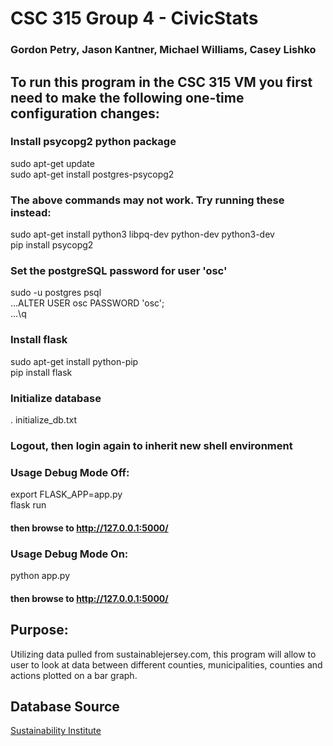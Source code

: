 # CSC 315 Group 4 - CivicStats
### Gordon Petry, Jason Kantner, Michael Williams, Casey Lishko

## To run this program in the CSC 315 VM you first need to make the following one-time configuration changes:

### Install psycopg2 python package
sudo apt-get update  
sudo apt-get install postgres-psycopg2

### The above commands may not work. Try running these instead:
sudo apt-get install python3 libpq-dev python-dev python3-dev  
pip install psycopg2

### Set the postgreSQL password for user 'osc'
sudo -u postgres psql  
...ALTER USER osc PASSWORD 'osc';  
...\q

### Install flask
sudo apt-get install python-pip  
pip install flask

### Initialize database
. initialize_db.txt

### Logout, then login again to inherit new shell environment

### Usage Debug Mode Off:
export FLASK_APP=app.py  
flask run
#### then browse to http://127.0.0.1:5000/

### Usage Debug Mode On:
python app.py
#### then browse to http://127.0.0.1:5000/

## Purpose:
Utilizing data pulled from sustainablejersey.com, this
program will allow to user to look at data between different
counties, municipalities, counties and actions plotted on
a bar graph.

## Database Source

[Sustainability Institute](https://si.tcnj.edu/)
